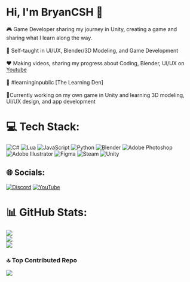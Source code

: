 # Hi, I'm BryanCSH 🍂
🎮 Game Developer sharing my journey in Unity, creating a game and sharing what I learn along the way.<br/><br>🌱 Self-taught in UI/UX, Blender/3D Modeling, and Game Development<br/><br>❤️ Making videos, sharing my progress about Coding, Blender, UI/UX on [Youtube](https://www.youtube.com/@BryanCSH)<br/><br>🌸 #learninginpublic [The Learning Den]<br/><br>🔭Currently working on my own game in Unity and learning 3D modeling, UI/UX design, and app development<br/>

# 💻 Tech Stack:
![C#](https://img.shields.io/badge/c%23-%23239120.svg?style=for-the-badge&logo=csharp&logoColor=white) ![Lua](https://img.shields.io/badge/lua-%232C2D72.svg?style=for-the-badge&logo=lua&logoColor=white) ![JavaScript](https://img.shields.io/badge/javascript-%23323330.svg?style=for-the-badge&logo=javascript&logoColor=%23F7DF1E) ![Python](https://img.shields.io/badge/python-3670A0?style=for-the-badge&logo=python&logoColor=ffdd54) ![Blender](https://img.shields.io/badge/blender-%23F5792A.svg?style=for-the-badge&logo=blender&logoColor=white) ![Adobe Photoshop](https://img.shields.io/badge/adobe%20photoshop-%2331A8FF.svg?style=for-the-badge&logo=adobe%20photoshop&logoColor=white) ![Adobe Illustrator](https://img.shields.io/badge/adobe%20illustrator-%23FF9A00.svg?style=for-the-badge&logo=adobe%20illustrator&logoColor=white) ![Figma](https://img.shields.io/badge/figma-%23F24E1E.svg?style=for-the-badge&logo=figma&logoColor=white) ![Steam](https://img.shields.io/badge/steam-%23000000.svg?style=for-the-badge&logo=steam&logoColor=white) ![Unity](https://img.shields.io/badge/unity-%23000000.svg?style=for-the-badge&logo=unity&logoColor=white)

## 🌐 Socials:
[![Discord](https://img.shields.io/badge/Discord-%237289DA.svg?logo=discord&logoColor=white)](https://discord.gg/duck0710_) [![YouTube](https://img.shields.io/badge/YouTube-%23FF0000.svg?logo=YouTube&logoColor=white)](https://youtube.com/@https://www.youtube.com/@BryanCSH) 

# 📊 GitHub Stats:
![](https://github-readme-stats.vercel.app/api?username=BryanCSH&theme=dark&hide_border=false&include_all_commits=false&count_private=false)<br/>
![](https://github-readme-streak-stats.herokuapp.com/?user=BryanCSH&theme=dark&hide_border=false)<br/>
![](https://github-readme-stats.vercel.app/api/top-langs/?username=BryanCSH&theme=dark&hide_border=false&include_all_commits=false&count_private=false&layout=compact)

### 🔝 Top Contributed Repo
![](https://github-contributor-stats.vercel.app/api?username=BryanCSH&limit=5&theme=dark&combine_all_yearly_contributions=true)

<!-- Proudly created with GPRM ( https://gprm.itsvg.in ) -->
